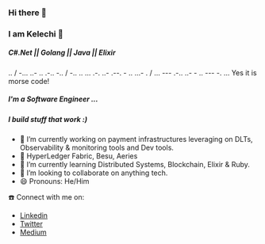 <!-- 
### Hi there 👋
I used to be Blackhat
 -->
 
### Hi there 👋
### I am Kelechi 👋 
##### C#.Net || Golang || Java || Elixir

.. / -... ..- .. .-.. -.. / -.. .. ... .-. ..- .--. - .. ...- . / ... --- .-.. ..- - .. --- -. ... Yes it is morse code!


##### I'm a Software Engineer ...
##### I build stuff that work :)

- 🔭 I’m currently working on payment infrastructures leveraging on DLTs, Observability & monitoring tools and Dev tools.
- 🔭 HyperLedger Fabric, Besu, Aeries
- 🌱 I’m currently learning Distributed Systems, Blockchain, Elixir & Ruby.
- 👯 I’m looking to collaborate on anything tech.
- 😄 Pronouns: He/Him



☎️ Connect with me on:<br>
* <a href="https://www.linkedin.com/in/kelechionyekwere/">Linkedin</a><br>
* <a href="https://twitter.com/khelechy1337">Twitter</a> <br>
* <a href="https://medium.com/@khelechy">Medium</a><br>
